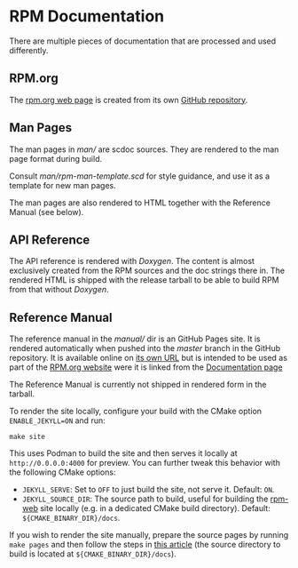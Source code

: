 RPM Documentation
=================

There are multiple pieces of documentation that are processed and used differently.

RPM.org
-------

The [rpm.org web page](https://rpm.org/) is created from its own [GitHub repository](https://github.com/rpm-software-management/rpm-web).

Man Pages
---------

The man pages in *man/* are scdoc sources. 
They are rendered to the man page format during build.

Consult *man/rpm-man-template.scd* for style guidance, and use it
as a template for new man pages.

The man pages are also rendered to HTML together with the Reference Manual (see below).

API Reference
-------------

The API reference is rendered with *Doxygen*. The content is almost exclusively created from the RPM sources and the doc strings there in. The rendered HTML is shipped with the release tarball to be able to build RPM from that without *Doxygen*.

Reference Manual
----------------

The reference manual in the *manual/* dir is an GitHub Pages site. It is rendered automatically when pushed into the *master* branch in the GitHub repository. It is available online on [its own URL](https://rpm-software-management.github.io/rpm/manual/) but is intended to be used as part of the [RPM.org website](https://rpm.org/) were it is linked from the [Documentation page](https://rpm.org/documentation.html)

The Reference Manual is currently not shipped in rendered form in the tarball.

To render the site locally, configure your build with the CMake option
`ENABLE_JEKYLL=ON` and run:

    make site

This uses Podman to build the site and then serves it locally at
`http://0.0.0.0:4000` for preview.  You can further tweak this behavior with
the following CMake options:

- `JEKYLL_SERVE`: Set to `OFF` to just build the site, not serve it.  Default:
  `ON`.
- `JEKYLL_SOURCE_DIR`: The source path to build, useful for building the
  [rpm-web](https://github.com/rpm-software-management/rpm-web) site locally
  (e.g. in a dedicated CMake build directory).  Default:
  `${CMAKE_BINARY_DIR}/docs`.

If you wish to render the site manually, prepare the source pages by running
`make pages` and then follow the steps in [this
article](https://docs.github.com/en/pages/setting-up-a-github-pages-site-with-jekyll/testing-your-github-pages-site-locally-with-jekyll)
(the source directory to build is located at `${CMAKE_BINARY_DIR}/docs`).
